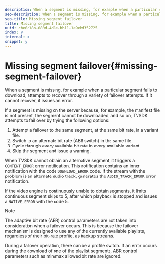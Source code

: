 ```yaml
---
description: When a segment is missing, for example when a particular segment fails to download, attempts to recover through a variety of failover attempts. If it cannot recover, it issues an error.
seo-description: When a segment is missing, for example when a particular segment fails to download, attempts to recover through a variety of failover attempts. If it cannot recover, it issues an error.
seo-title: Missing segment failover
title: Missing segment failover
uuid: cbe0c18b-080d-4d9e-bb11-1e9ebd352725
index: y
internal: n
snippet: y
---
```


# Missing segment failover{#missing-segment-failover}

When a segment is missing, for example when a particular segment fails to download, attempts to recover through a variety of failover attempts. If it cannot recover, it issues an error.

If a segment is missing on the server because, for example, the manifest file is not present, the segment cannot be downloaded, and so on, TVSDK attempts to fail over by trying the following options:

1. Attempt a failover to the same segment, at the same bit rate, in a variant file.
1. Switch to an alternate bit rate (ABR switch) in the same file.
1. Cycle through every available bit rate in every available variant.
1. Skip the segment and issue a warning.

When TVSDK cannot obtain an alternative segment, it triggers a `CONTENT_ERROR` error notification. This notification contains an inner notification with the code `DOWNLOAD_ERROR` code. If the stream with the problem is an alternate audio track,  generates the `AUDIO_TRACK_ERROR` error notification.

If the video engine is continuously unable to obtain segments, it limits continuous segment skips to 5, after which playback is stopped and  issues a `NATIVE_ERROR` with the code 5.

>[!NOTE]
>
>The adaptive bit rate (ABR) control parameters are not taken into consideration when a failover occurs. This is because the failover mechanism is designed to use any of the currently available playlists, regardless of their bit-rate profile, as backup streams. 
>
>During a failover operation, there can be a profile switch. If an error occurs during the download of one of the playlist segments, ABR control parameters such as min/max allowed bit rate are ignored.

